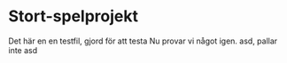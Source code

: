 # Stort-spelprojekt
Det här en en testfil, gjord för att testa 
Nu provar vi något igen.
asd, pallar inte
asd

